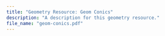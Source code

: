 ```yaml
---
title: "Geometry Resource: Geom Conics"
description: "A description for this geometry resource."
file_name: "geom-conics.pdf"
---
```

